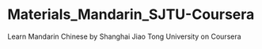 # Materials_Mandarin_SJTU-Coursera
 Learn Mandarin Chinese by Shanghai Jiao Tong University on Coursera
